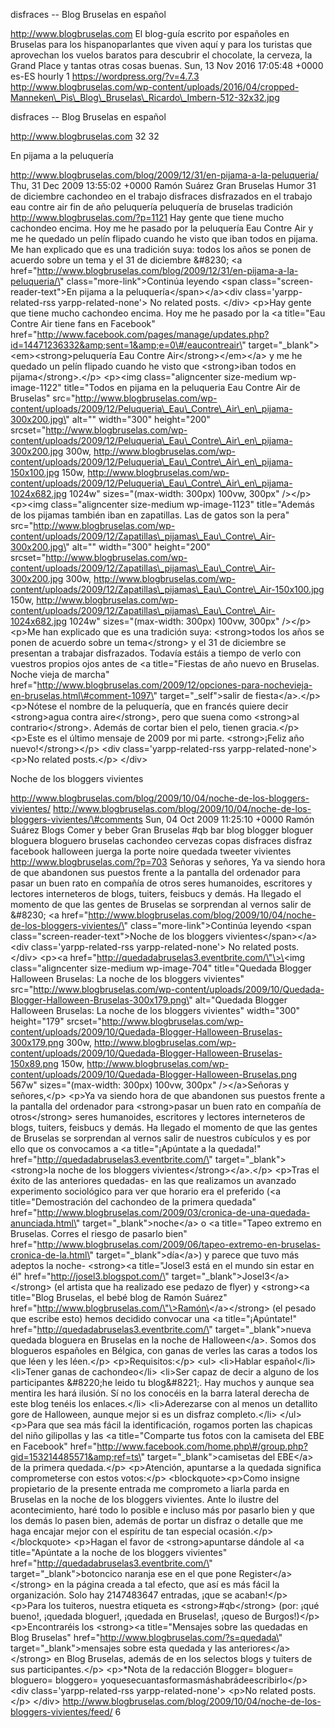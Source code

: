 disfraces -- Blog Bruselas en español

http://www.blogbruselas.com El blog-guía escrito por españoles en
Bruselas para los hispanoparlantes que viven aquí y para los turistas
que aprovechan los vuelos baratos para descubrir el chocolate, la
cerveza, la Grand Place y tantas otras cosas buenas. Sun, 13 Nov 2016
17:05:48 +0000 es-ES hourly 1 https://wordpress.org/?v=4.7.3
http://www.blogbruselas.com/wp-content/uploads/2016/04/cropped-Manneken\_Pis\_Blog\_Bruselas\_Ricardo\_Imbern-512-32x32.jpg

disfraces -- Blog Bruselas en español

http://www.blogbruselas.com 32 32

En pijama a la peluquería

http://www.blogbruselas.com/blog/2009/12/31/en-pijama-a-la-peluqueria/
Thu, 31 Dec 2009 13:55:02 +0000 Ramón Suárez Gran Bruselas Humor 31 de
diciembre cachondeo en el trabajo disfraces disfrazados en el trabajo
eau contre air fin de año peluquería peluquería de bruselas tradición
http://www.blogbruselas.com/?p=1121 Hay gente que tiene mucho cachondeo
encima. Hoy me he pasado por la peluquería Eau Contre Air y me he
quedado un pelín flipado cuando he visto que iban todos en pijama. Me
han explicado que es una tradición suya: todos los años se ponen de
acuerdo sobre un tema y el 31 de diciembre &\#8230; \<a
href=\"http://www.blogbruselas.com/blog/2009/12/31/en-pijama-a-la-peluqueria/\"
class=\"more-link\"\>Continúa leyendo \<span
class=\"screen-reader-text\"\>En pijama a la
peluquería\</span\>\</a\>\<div class=\'yarpp-related-rss
yarpp-related-none\'\> No related posts. \</div\> \<p\>Hay gente que
tiene mucho cachondeo encima. Hoy me he pasado por la \<a title=\"Eau
Contre Air tiene fans en Facebook\"
href=\"http://www.facebook.com/pages/manage/updates.php?id=14471236332&amp;sent=1&amp;e=0\#/eaucontreair\"
target=\"\_blank\"\>\<em\>\<strong\>peluquería Eau Contre
Air\</strong\>\</em\>\</a\> y me he quedado un pelín flipado cuando he
visto que \<strong\>iban todos en pijama\</strong\>.\</p\> \<p\>\<img
class=\"aligncenter size-medium wp-image-1122\" title=\"Todos en pijama
en la peluqueria Eau Contre Air de Bruselas\"
src=\"http://www.blogbruselas.com/wp-content/uploads/2009/12/Peluqueria\_Eau\_Contre\_Air\_en\_pijama-300x200.jpg\"
alt=\"\" width=\"300\" height=\"200\"
srcset=\"http://www.blogbruselas.com/wp-content/uploads/2009/12/Peluqueria\_Eau\_Contre\_Air\_en\_pijama-300x200.jpg
300w,
http://www.blogbruselas.com/wp-content/uploads/2009/12/Peluqueria\_Eau\_Contre\_Air\_en\_pijama-150x100.jpg
150w,
http://www.blogbruselas.com/wp-content/uploads/2009/12/Peluqueria\_Eau\_Contre\_Air\_en\_pijama-1024x682.jpg
1024w\" sizes=\"(max-width: 300px) 100vw, 300px\" /\>\</p\> \<p\>\<img
class=\"aligncenter size-medium wp-image-1123\" title=\"Además de los
pijamas también iban en zapatillas. Las de gatos son la pera\"
src=\"http://www.blogbruselas.com/wp-content/uploads/2009/12/Zapatillas\_pijamas\_Eau\_Contre\_Air-300x200.jpg\"
alt=\"\" width=\"300\" height=\"200\"
srcset=\"http://www.blogbruselas.com/wp-content/uploads/2009/12/Zapatillas\_pijamas\_Eau\_Contre\_Air-300x200.jpg
300w,
http://www.blogbruselas.com/wp-content/uploads/2009/12/Zapatillas\_pijamas\_Eau\_Contre\_Air-150x100.jpg
150w,
http://www.blogbruselas.com/wp-content/uploads/2009/12/Zapatillas\_pijamas\_Eau\_Contre\_Air-1024x682.jpg
1024w\" sizes=\"(max-width: 300px) 100vw, 300px\" /\>\</p\> \<p\>Me han
explicado que es una tradición suya: \<strong\>todos los años se ponen
de acuerdo sobre un tema\</strong\> y el 31 de diciembre se presentan a
trabajar disfrazados. Todavía estáis a tiempo de verlo con vuestros
propios ojos antes de \<a title=\"Fiestas de año nuevo en Bruselas.
Noche vieja de marcha\"
href=\"http://www.blogbruselas.com/2009/12/opciones-para-nochevieja-en-bruselas.html\#comment-1097\"
target=\"\_self\"\>salir de fiesta\</a\>.\</p\> \<p\>Nótese el nombre de
la peluquería, que en francés quiere decir \<strong\>agua contra
aire\</strong\>, pero que suena como \<strong\>al contrario\</strong\>.
Además de cortar bien el pelo, tienen gracia.\</p\> \<p\>Este es el
último mensaje de 2009 por mi parte. \<strong\>¡Feliz año
nuevo!\</strong\>\</p\> \<div class=\'yarpp-related-rss
yarpp-related-none\'\> \<p\>No related posts.\</p\> \</div\>

Noche de los bloggers vivientes

http://www.blogbruselas.com/blog/2009/10/04/noche-de-los-bloggers-vivientes/
http://www.blogbruselas.com/blog/2009/10/04/noche-de-los-bloggers-vivientes/\#comments
Sun, 04 Oct 2009 11:25:10 +0000 Ramón Suárez Blogs Comer y beber Gran
Bruselas \#qb bar blog blogger bloguer bloguera bloguero bruselas
cachondeo cervezas copas disfraces disfraz facebook halloween juerga la
porte noire quedada tweeter vivientes http://www.blogbruselas.com/?p=703
Señoras y señores, Ya va siendo hora de que abandonen sus puestos frente
a la pantalla del ordenador para pasar un buen rato en compañía de otros
seres humanoides, escritores y lectores interneteros de blogs, tuiters,
feisbucs y demás. Ha llegado el momento de que las gentes de Bruselas se
sorprendan al vernos salir de &\#8230; \<a
href=\"http://www.blogbruselas.com/blog/2009/10/04/noche-de-los-bloggers-vivientes/\"
class=\"more-link\"\>Continúa leyendo \<span
class=\"screen-reader-text\"\>Noche de los bloggers
vivientes\</span\>\</a\>\<div class=\'yarpp-related-rss
yarpp-related-none\'\> No related posts. \</div\> \<p\>\<a
href=\"http://quedadabruselas3.eventbrite.com/\"\>\<img
class=\"aligncenter size-medium wp-image-704\" title=\"Quedada Blogger
Halloween Bruselas: La noche de los bloggers vivientes\"
src=\"http://www.blogbruselas.com/wp-content/uploads/2009/10/Quedada-Blogger-Halloween-Bruselas-300x179.png\"
alt=\"Quedada Blogger Halloween Bruselas: La noche de los bloggers
vivientes\" width=\"300\" height=\"179\"
srcset=\"http://www.blogbruselas.com/wp-content/uploads/2009/10/Quedada-Blogger-Halloween-Bruselas-300x179.png
300w,
http://www.blogbruselas.com/wp-content/uploads/2009/10/Quedada-Blogger-Halloween-Bruselas-150x89.png
150w,
http://www.blogbruselas.com/wp-content/uploads/2009/10/Quedada-Blogger-Halloween-Bruselas.png
567w\" sizes=\"(max-width: 300px) 100vw, 300px\" /\>\</a\>Señoras y
señores,\</p\> \<p\>Ya va siendo hora de que abandonen sus puestos
frente a la pantalla del ordenador para \<strong\>pasar un buen rato en
compañía de otros\</strong\> seres humanoides, escritores y lectores
interneteros de blogs, tuiters, feisbucs y demás. Ha llegado el momento
de que las gentes de Bruselas se sorprendan al vernos salir de nuestros
cubículos y es por ello que os convocamos a \<a title=\"¡Apúntate a la
quedada!\" href=\"http://quedadabruselas3.eventbrite.com/\"
target=\"\_blank\"\>\<strong\>la noche de los bloggers
vivientes\</strong\>\</a\>.\</p\> \<p\>Tras el éxito de las anteriores
quedadas- en las que realizamos un avanzado experimento sociológico para
ver que horario era el preferido (\<a title=\"Demostración del cachondeo
de la primera quedada\"
href=\"http://www.blogbruselas.com/2009/03/cronica-de-una-quedada-anunciada.html\"
target=\"\_blank\"\>noche\</a\> o \<a title=\"Tapeo extremo en Bruselas.
Corres el riesgo de pasarlo bien\"
href=\"http://www.blogbruselas.com/2009/06/tapeo-extremo-en-bruselas-cronica-de-la.html\"
target=\"\_blank\"\>día\</a\>) y parece que tuvo más adeptos la noche-
\<strong\>\<a title=\"Josel3 está en el mundo sin estar en él\"
href=\"http://josel3.blogspot.com/\"
target=\"\_blank\"\>Josel3\</a\>\</strong\> (el artista que ha realizado
ese pedazo de flyer) y \<strong\>\<a title=\"Blog Bruselas, el bebé blog
de Ramón Suárez\"
href=\"http://www.blogbruselas.com/\"\>Ramón\</a\>\</strong\> (el pesado
que escribe esto) hemos decidido convocar una \<a title=\"¡Apúntate!\"
href=\"http://quedadabruselas3.eventbrite.com/\"
target=\"\_blank\"\>nueva quedada bloguera en Bruselas en la noche de
Halloween\</a\>. Somos dos blogueros españoles en Bélgica, con ganas de
verles las caras a todos los que léen y les léen.\</p\>
\<p\>Requisitos:\</p\> \<ul\> \<li\>Hablar español\</li\> \<li\>Tener
ganas de cachondeo\</li\> \<li\>Ser capaz de decir a alguno de los
participantes &\#8220;he leido tu blog&\#8221;. Hay muchos y aunque sea
mentira les hará ilusión. Sí no los conocéis en la barra lateral derecha
de este blog tenéis los enlaces.\</li\> \<li\>Aderezarse con al menos un
detallito gore de Halloween, aunque mejor si es un disfraz
completo.\</li\> \</ul\> \<p\>Para que sea más fácil la identificación,
rogamos porten las chapicas del niño gilipollas y las \<a
title=\"Comparte tus fotos con la camiseta del EBE en Facebook\"
href=\"http://www.facebook.com/home.php\#/group.php?gid=153214485571&amp;ref=ts\"
target=\"\_blank\"\>camisetas del EBE\</a\> de la primera quedada.\</p\>
\<p\>Atención, apuntarse a la quedada significa comprometerse con estos
votos:\</p\> \<blockquote\>\<p\>Como insigne propietario de la presente
entrada me comprometo a liarla parda en Bruselas en la noche de los
bloggers vivientes. Ante lo ilustre del acontecimiento, haré todo lo
posible e incluso más por pasarlo bien y que los demás lo pasen bien,
además de portar un disfraz o detalle que me haga encajar mejor con el
espíritu de tan especial ocasión.\</p\>\</blockquote\> \<p\>Hagan el
favor de \<strong\>apuntarse dándole al \<a title=\"Apúntate a la noche
de los bloggers vivientes\"
href=\"http://quedadabruselas3.eventbrite.com/\"
target=\"\_blank\"\>botoncico naranja ese en el que pone
Register\</a\>\</strong\> en la página creada a tal efecto, que así es
más fácil la organización. Solo hay 2147483647 entradas, ¡que se
acaban!\</p\> \<p\>Para los tuiteros, nuestra etiqueta es
\<strong\>\#qb\</strong\> (por: ¡qué bueno!, ¡quedada bloguer!, ¡quedada
en Bruselas!, ¡queso de Burgos!)\</p\> \<p\>Encontraréis los
\<strong\>\<a title=\"Mensajes sobre las quedadas en Blog Bruselas\"
href=\"http://www.blogbruselas.com/?s=quedada\"
target=\"\_blank\"\>mensajes sobre esta quedada y las
anteriores\</a\>\</strong\> en Blog Bruselas, además de en los selectos
blogs y tuiters de sus participantes.\</p\> \<p\>\*Nota de la redacción
Blogger= bloguer= bloguero= bloggero=
yoquesecuantasformasmáshabrádeescribirlo\</p\> \<div
class=\'yarpp-related-rss yarpp-related-none\'\> \<p\>No related
posts.\</p\> \</div\>
http://www.blogbruselas.com/blog/2009/10/04/noche-de-los-bloggers-vivientes/feed/
6
